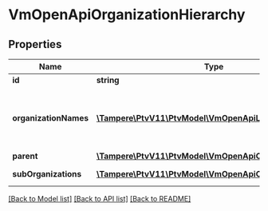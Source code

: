 # VmOpenApiOrganizationHierarchy

## Properties
Name | Type | Description | Notes
------------ | ------------- | ------------- | -------------
**id** | **string** | Entity identifier. | [optional] 
**organizationNames** | [**\Tampere\PtvV11\PtvModel\VmOpenApiLocalizedListItem[]**](VmOpenApiLocalizedListItem.md) | List of organization names. Possible type values are: Name, AlternativeName. | [optional] 
**parent** | [**\Tampere\PtvV11\PtvModel\VmOpenApiOrganizationParent**](VmOpenApiOrganizationParent.md) |  | [optional] 
**subOrganizations** | [**\Tampere\PtvV11\PtvModel\VmOpenApiOrganizationSub[]**](VmOpenApiOrganizationSub.md) | List of sub organizations | [optional] 

[[Back to Model list]](../../README.md#documentation-for-models) [[Back to API list]](../../README.md#documentation-for-api-endpoints) [[Back to README]](../../README.md)

